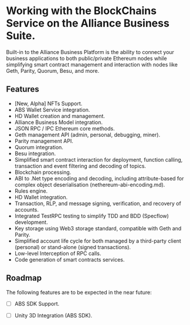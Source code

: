 # Working with the BlockChains Service on the Alliance Business Suite.

Built-in to the Alliance Business Platform is the ability to connect your business applications to both public/private Ethereum nodes while simplifying smart contract management and interaction with nodes like Geth, Parity, Quorum, Besu, and more.

## Features
- [New, Alpha] NFTs Support.
- ABS Wallet Service integration.
- HD Wallet creation and management.
- Alliance Business Model integration.
- JSON RPC / IPC Ethereum core methods.
- Geth management API (admin, personal, debugging, miner).
- Parity management API.
- Quorum integration.
- Besu integration.
- Simplified smart contract interaction for deployment, function calling, transaction and event filtering and decoding of topics.
- Blockchain processing.
- ABI to .Net type encoding and decoding, including attribute-based for complex object deserialisation (nethereum-abi-encoding.md).
- Rules engine.
- HD Wallet integration.
- Transaction, RLP, and message signing, verification, and recovery of accounts.
- Integrated TestRPC testing to simplify TDD and BDD (Specflow) development.
- Key storage using Web3 storage standard, compatible with Geth and Parity.
- Simplified account life cycle for both managed by a third-party client (personal) or stand-alone (signed transactions).
- Low-level Interception of RPC calls.
- Code generation of smart contracts services.

## Roadmap
The following features are to be expected in the near future:

- [ ] ABS SDK Support.
- [ ] Unity 3D Integration (ABS SDK).

